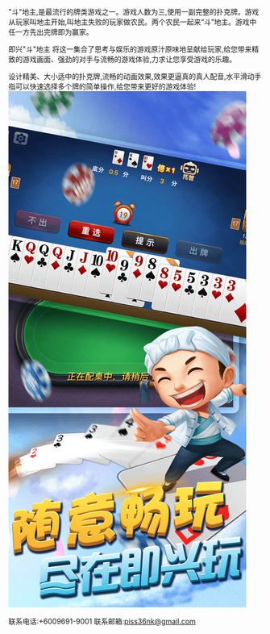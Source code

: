 "斗"地主,是最流行的牌类游戏之一。游戏人数为三,使用一副完整的扑克牌。游戏从玩家叫地主开始,叫地主失败的玩家做农民。两个农民一起来“斗”地主。游戏中任一方先出完牌即为赢家。

即兴"斗"地主 将这一集合了思考与娱乐的游戏原汁原味地呈献给玩家,给您带来精致的游戏画面、强劲的对手与流畅的游戏体验,力求让您享受游戏的乐趣。

设计精美、大小适中的扑克牌,流畅的动画效果,效果更逼真的真人配音,水平滑动手指可以快速选择多个牌的简单操作,给您带来更好的游戏体验!
![](0x0ss.jpg)

联系电话:+6009691-9001
联系邮箱:piss36nk@gmail.com